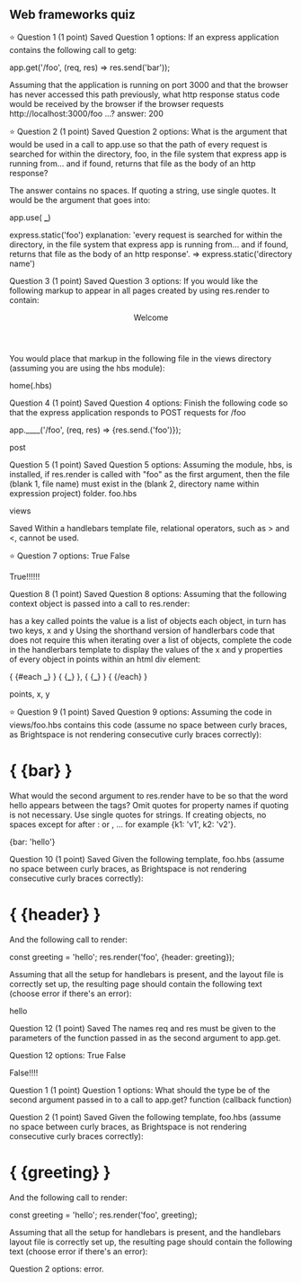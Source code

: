 ## Web frameworks quiz

⭐️ Question 1 (1 point)
Saved
Question 1 options:
If an express application contains the following call to getg:

app.get('/foo', (req, res) => res.send('bar'));

Assuming that the application is running on port 3000 and that the browser has never accessed this path previously, what http response status code would be received by the browser if the browser requests http://localhost:3000/foo ...?
answer: 200

⭐️ Question 2 (1 point)
Saved
Question 2 options:
What is the argument that would be used in a call to app.use so that the path of every request is searched for within the directory, foo, in the file system that express app is running from... and if found, returns that file as the body of an http response?

The answer contains no spaces. If quoting a string, use single quotes. It would be the argument that goes into:

app.use( **\_**)

express.static('foo')
explanation: 'every request is searched for within the directory, in the file system that express app is running from... and if found, returns that file as the body of an http response'. => express.static('directory name')

Question 3 (1 point)
Saved
Question 3 options:
If you would like the following markup to appear in all pages created by using res.render to contain:

<header>Welcome</header>

You would place that markup in the following file in the views directory (assuming you are using the hbs module):

home(.hbs)

Question 4 (1 point)
Saved
Question 4 options:
Finish the following code so that the express application responds to POST requests for /foo

app.\_\_\_\_('/foo', (req, res) => {res.send.('foo')});

post

Question 5 (1 point)
Saved
Question 5 options:
Assuming the module, hbs, is installed, if res.render is called with "foo" as the first argument, then the file (blank 1, file name) must exist in the (blank 2, directory name within expression project) folder.
foo.hbs

views

Saved
Within a handlebars template file, relational operators, such as > and <, cannot be used.

⭐️ Question 7 options:
True
False

True!!!!!!

Question 8 (1 point)
Saved
Question 8 options:
Assuming that the following context object is passed into a call to res.render:

has a key called points
the value is a list of objects
each object, in turn has two keys, x and y
Using the shorthand version of handlerbars code that does not require this when iterating over a list of objects, complete the code in the handlerbars template to display the values of the x and y properties of every object in points within an html div element:

{ {#each **\_**} }
{ {**\_**} }, { {**\_**} } { {/each} }

points, x, y

⭐️ Question 9 (1 point)
Saved
Question 9 options:
Assuming the code in views/foo.hbs contains this code (assume no space between curly braces, as Brightspace is not rendering consecutive curly braces correctly):

<h1>{ {bar} }</h1>

What would the second argument to res.render have to be so that the word hello appears between the tags? Omit quotes for property names if quoting is not necessary. Use single quotes for strings. If creating objects, no spaces except for after : or , ... for example {k1: 'v1', k2: 'v2'}.

{bar: 'hello'}

Question 10 (1 point)
Saved
Given the following template, foo.hbs (assume no space between curly braces, as Brightspace is not rendering consecutive curly braces correctly):

<h1>{ {header} }</h1>

And the following call to render:

const greeting = 'hello';
res.render('foo', {header: greeting});

Assuming that all the setup for handlebars is present, and the layout file is correctly set up, the resulting page should contain the following text (choose error if there's an error):

hello

Question 12 (1 point)
Saved
The names req and res must be given to the parameters of the function passed in as the second argument to app.get.

Question 12 options:
True
False

False!!!!

Question 1 (1 point)
Question 1 options:
What should the type be of the second argument passed in to a call to app.get?
function (callback function)

Question 2 (1 point)
Saved
Given the following template, foo.hbs (assume no space between curly braces, as Brightspace is not rendering consecutive curly braces correctly):

<h1>{ {greeting} }</h1>

And the following call to render:

const greeting = 'hello';
res.render('foo', greeting);

Assuming that all the setup for handlebars is present, and the handlebars layout file is correctly set up, the resulting page should contain the following text (choose error if there's an error):

Question 2 options:
error.
